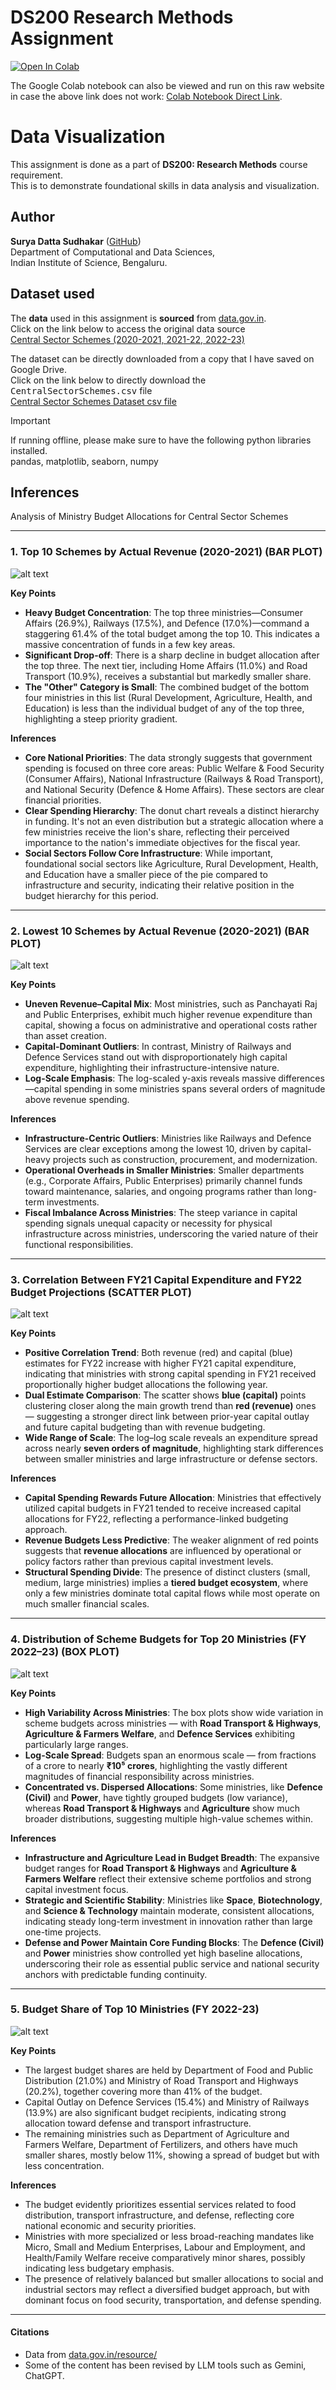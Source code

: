 
# DS200 Research Methods Assignment

[![Open In Colab](https://colab.research.google.com/assets/colab-badge.svg)](https://colab.research.google.com/github/suryasud/DS200-data-science-visualizations/blob/main/data_visualization_using_python.ipynb)
<p>
    The Google Colab notebook can also be viewed and run on this raw website 
    in case the above link does not work: 
    <a href="https://colab.research.google.com/drive/1eKFF6DK05pREa5zKSmqNgR0JTOH-Ew69?usp=sharing">Colab Notebook Direct Link</a>.
</p>

# Data Visualization
This assignment is done as a part of  **DS200: Research Methods** course requirement. <br>
This is to demonstrate foundational skills in data analysis and visualization.

## Author
**Surya Datta Sudhakar** ([GitHub](https://github.com/suryasud)) <br>
Department of Computational and Data Sciences, <br>
Indian Institute of Science, Bengaluru.

## Dataset used
<p>
    The <strong>data</strong> used in this assignment is <strong>sourced</strong> from <a href="https://data.gov.in">data.gov.in</a>. <br>
    Click on the link below to access the original data source <br>
    <a href="https://www.data.gov.in/resource/central-sector-schemes-2020-2021-2020-21-2022-23">Central Sector Schemes (2020-2021, 2021-22, 2022-23)</a>
</p>

<p>
    The dataset can be directly downloaded from a copy that I have saved on Google Drive. <br>
    Click on the link below to directly download the <kbd>CentralSectorSchemes.csv</kbd> file <br>
    <a href="https://drive.google.com/file/d/1jkoynty9n0Z5q2R7LjJG5xIsByZ-FdpH/view?usp=sharing">Central Sector Schemes Dataset csv file</a>
</p>

> [!IMPORTANT]
> If running offline, please make sure to have the following
> python libraries installed. <br>
> pandas, matplotlib, seaborn, numpy

## Inferences
Analysis of Ministry Budget Allocations for Central Sector Schemes

-----

### 1. Top 10 Schemes by Actual Revenue (2020-2021) (BAR PLOT)

![alt text](./graphs/css_highest_revenue_min_BAR_PLOT.png)

<strong> Key Points </strong> <br>
- **Heavy Budget Concentration**: The top three ministries—Consumer Affairs (26.9%), Railways (17.5%), and Defence (17.0%)—command a staggering 61.4% of the total budget among the top 10. This indicates a massive concentration of funds in a few key areas.
- **Significant Drop-off**: There is a sharp decline in budget allocation after the top three. The next tier, including Home Affairs (11.0%) and Road Transport (10.9%), receives a substantial but markedly smaller share.
- **The "Other" Category is Small**: The combined budget of the bottom four ministries in this list (Rural Development, Agriculture, Health, and Education) is less than the individual budget of any of the top three, highlighting a steep priority gradient.

<strong>Inferences</strong> <br>
- **Core National Priorities**:
The data strongly suggests that government spending is focused on three core areas: Public Welfare & Food Security (Consumer Affairs), National Infrastructure (Railways & Road Transport), and National Security (Defence & Home Affairs). These sectors are clear financial priorities.
- **Clear Spending Hierarchy**:
The donut chart reveals a distinct hierarchy in funding. It's not an even distribution but a strategic allocation where a few ministries receive the lion's share, reflecting their perceived importance to the nation's immediate objectives for the fiscal year.
- **Social Sectors Follow Core Infrastructure**:
While important, foundational social sectors like Agriculture, Rural Development, Health, and Education have a smaller piece of the pie compared to infrastructure and security, indicating their relative position in the budget hierarchy for this period.

-----

### 2. Lowest 10 Schemes by Actual Revenue (2020-2021) (BAR PLOT)

![alt text](./graphs/css_lowest_revenue_min_BAR_PLOT.png)

<strong>Key Points</strong> <br>
- **Uneven Revenue–Capital Mix**: Most ministries, such as Panchayati Raj and Public Enterprises, exhibit much higher revenue expenditure than capital, showing a focus on administrative and operational costs rather than asset creation.
- **Capital-Dominant Outliers**: In contrast, Ministry of Railways and Defence Services stand out with disproportionately high capital expenditure, highlighting their infrastructure-intensive nature.
- **Log-Scale Emphasis**: The log-scaled y-axis reveals massive differences—capital spending in some ministries spans several orders of magnitude above revenue spending.

<strong>Inferences</strong> <br>
- **Infrastructure-Centric Outliers**: Ministries like Railways and Defence Services are clear exceptions among the lowest 10, driven by capital-heavy projects such as construction, procurement, and modernization.
- **Operational Overheads in Smaller Ministries**: Smaller departments (e.g., Corporate Affairs, Public Enterprises) primarily channel funds toward maintenance, salaries, and ongoing programs rather than long-term investments.
- **Fiscal Imbalance Across Ministries**: The steep variance in capital spending signals unequal capacity or necessity for physical infrastructure across ministries, underscoring the varied nature of their functional responsibilities.

-----

### 3. Correlation Between FY21 Capital Expenditure and FY22 Budget Projections (SCATTER PLOT)

![alt text](./graphs/css_correlation_capital_SCATTER_PLOT.png)

**Key Points** <br>
- **Positive Correlation Trend**: Both revenue (red) and capital (blue) estimates for FY22 increase with higher FY21 capital expenditure, indicating that ministries with strong capital spending in FY21 received proportionally higher budget allocations the following year.
- **Dual Estimate Comparison**: The scatter shows **blue (capital)** points clustering closer along the main growth trend than **red (revenue)** ones — suggesting a stronger direct link between prior-year capital outlay and future capital budgeting than with revenue budgeting.
- **Wide Range of Scale**: The log–log scale reveals an expenditure spread across nearly **seven orders of magnitude**, highlighting stark differences between smaller ministries and large infrastructure or defense sectors.

**Inferences** <br>
- **Capital Spending Rewards Future Allocation**: Ministries that effectively utilized capital budgets in FY21 tended to receive increased capital allocations for FY22, reflecting a performance-linked budgeting approach.
- **Revenue Budgets Less Predictive**: The weaker alignment of red points suggests that **revenue allocations** are influenced by operational or policy factors rather than previous capital investment levels.
- **Structural Spending Divide**: The presence of distinct clusters (small, medium, large ministries) implies a **tiered budget ecosystem**, where only a few ministries dominate total capital flows while most operate on much smaller financial scales.

-----

### 4. Distribution of Scheme Budgets for Top 20 Ministries (FY 2022–23) (BOX PLOT)

![alt text](./graphs/css_distribution_of_budget_BAR_PLOT.png)

**Key Points** <br>
- **High Variability Across Ministries**: The box plots show wide variation in scheme budgets across ministries — with **Road Transport & Highways**, **Agriculture & Farmers Welfare**, and **Defence Services** exhibiting particularly large ranges.
- **Log-Scale Spread**: Budgets span an enormous scale — from fractions of a crore to nearly **₹10⁵ crores**, highlighting the vastly different magnitudes of financial responsibility across ministries.
- **Concentrated vs. Dispersed Allocations**: Some ministries, like **Defence (Civil)** and **Power**, have tightly grouped budgets (low variance), whereas **Road Transport & Highways** and **Agriculture** show much broader distributions, suggesting multiple high-value schemes within.

**Inferences** <br>
- **Infrastructure and Agriculture Lead in Budget Breadth**: The expansive budget ranges for **Road Transport & Highways** and **Agriculture & Farmers Welfare** reflect their extensive scheme portfolios and strong capital investment focus.
- **Strategic and Scientific Stability**: Ministries like **Space**, **Biotechnology**, and **Science & Technology** maintain moderate, consistent allocations, indicating steady long-term investment in innovation rather than large one-time projects.
- **Defense and Power Maintain Core Funding Blocks**: The **Defence (Civil)** and **Power** ministries show controlled yet high baseline allocations, underscoring their role as essential public service and national security anchors with predictable funding continuity.

-----

### 5. Budget Share of Top 10 Ministries (FY 2022-23)

![alt text](./graphs/css_top_10_ministries_budget_share_DONUT_CHART.png)

<strong>Key Points</strong><br>
- The largest budget shares are held by Department of Food and Public Distribution (21.0%) and Ministry of Road Transport and Highways (20.2%), together covering more than 41% of the budget.
- Capital Outlay on Defence Services (15.4%) and Ministry of Railways (13.9%) are also significant budget recipients, indicating strong allocation toward defense and transport infrastructure.
- The remaining ministries such as Department of Agriculture and Farmers Welfare, Department of Fertilizers, and others have much smaller shares, mostly below 11%, showing a spread of budget but with less concentration.

<strong>Inferences</strong><br>
- The budget evidently prioritizes essential services related to food distribution, transport infrastructure, and defense, reflecting core national economic and security priorities.
- Ministries with more specialized or less broad-reaching mandates like Micro, Small and Medium Enterprises, Labour and Employment, and Health/Family Welfare receive comparatively minor shares, possibly indicating less budgetary emphasis.
- The presence of relatively balanced but smaller allocations to social and industrial sectors may reflect a diversified budget approach, but with dominant focus on food security, transportation, and defense spending.

-----

#### Citations
- Data from <a href="https://www.data.gov.in/resource/central-sector-schemes-2020-2021-2020-21-2022-23">data.gov.in/resource/</a> <br>
- Some of the content has been revised by LLM tools such as Gemini, ChatGPT.











